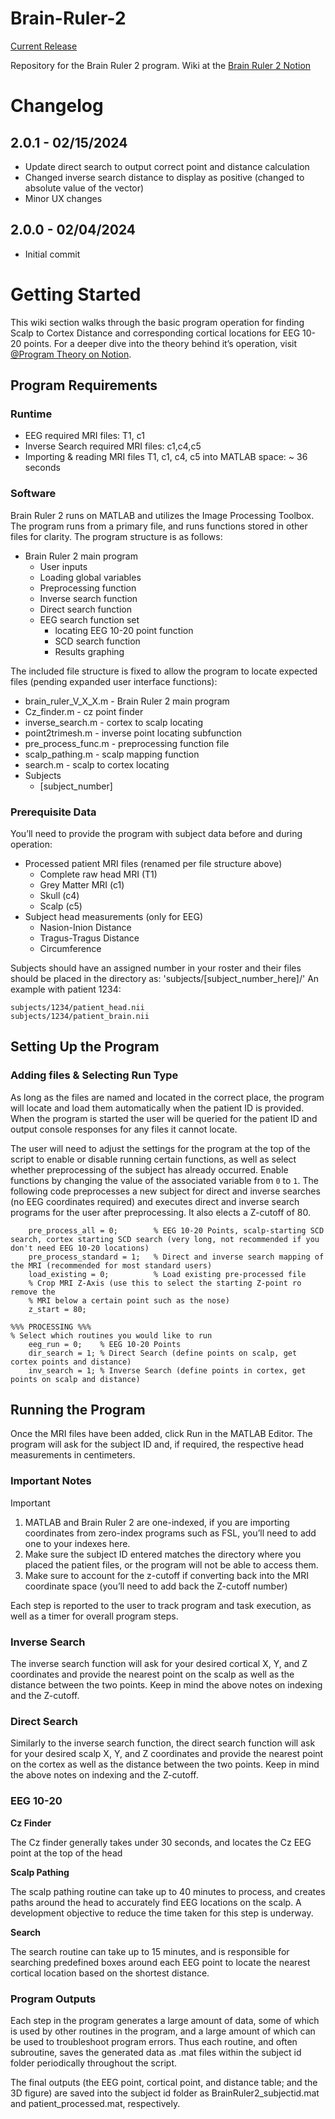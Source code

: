 # Brain-Ruler-2 
[Current Release](https://github.com/rough93/Brain-Ruler-2/releases/latest)

Repository for the Brain Ruler 2 program. Wiki at the [Brain Ruler 2 Notion](https://www.notion.so/brainruler/Brain-Ruler-Wiki-a59eebccfc844317acb4a300cddc4e6b)

# Changelog

## 2.0.1 - 02/15/2024
- Update direct search to output correct point and distance calculation
- Changed inverse search distance to display as positive (changed to absolute value of the vector)
- Minor UX changes

## 2.0.0 - 02/04/2024
- Initial commit


# Getting Started
This wiki section walks through the basic program operation for finding Scalp to Cortex Distance and corresponding cortical locations for EEG 10-20 points. For a deeper dive into the theory behind it’s operation, visit [@Program Theory on Notion](https://www.notion.so/Program-Theory-a51a72dfdadf4f99a493b59b0b4bc036?pvs=24).

## Program Requirements

### Runtime
* EEG required MRI files: T1, c1
* Inverse Search required MRI files: c1,c4,c5
* Importing & reading MRI files T1, c1, c4, c5 into MATLAB space: ~ 36 seconds

### Software
Brain Ruler 2 runs on MATLAB and utilizes the Image Processing Toolbox. The program runs from a primary file, and runs functions stored in other files for clarity. The program structure is as follows:
- Brain Ruler 2 main program
  - User inputs
  - Loading global variables
  - Preprocessing function
  - Inverse search function
  - Direct search function
  - EEG search function set
    - locating EEG 10-20 point function
    - SCD search function
    - Results graphing

The included file structure is fixed to allow the program to locate expected files (pending expanded user interface functions):
- brain_ruler_V_X_X.m - Brain Ruler 2 main program
- Cz_finder.m - cz point finder
- inverse_search.m - cortex to scalp locating
- point2trimesh.m - inverse point locating subfunction
- pre_process_func.m - preprocessing function file
- scalp_pathing.m - scalp mapping function
- search.m - scalp to cortex locating
- Subjects
  - [subject_number]
 
### Prerequisite Data
You’ll need to provide the program with subject data before and during operation:

- Processed patient MRI files (renamed per file structure above)
  - Complete raw head MRI (T1)
  - Grey Matter MRI (c1)
  - Skull (c4)
  - Scalp (c5)
- Subject head measurements (only for EEG)
  - Nasion-Inion Distance
  - Tragus-Tragus Distance
  - Circumference

Subjects should have an assigned number in your roster and their files should be placed in the directory as:
'subjects/[subject_number_here]/'
An example with patient 1234:
```
subjects/1234/patient_head.nii
subjects/1234/patient_brain.nii
```

## Setting Up the Program

### Adding files & Selecting Run Type
As long as the files are named and located in the correct place, the program will locate and load them automatically when the patient ID is provided. When the program is started the user will be queried for the patient ID and output console responses for any files it cannot locate.

The user will need to adjust the settings for the program at the top of the script to enable or disable running certain functions, as well as select whether preprocessing of the subject has already occurred.  Enable functions by changing the value of the associated variable from `0` to `1`. The following code preprocesses a new subject for direct and inverse searches (no EEG coordinates required) and executes direct and inverse search programs for the user after preprocessing. It also elects a Z-cutoff of 80.
```
    pre_process_all = 0;        % EEG 10-20 Points, scalp-starting SCD search, cortex starting SCD search (very long, not recommended if you don't need EEG 10-20 locations)
    pre_process_standard = 1;   % Direct and inverse search mapping of the MRI (recommended for most standard users)
    load_existing = 0;          % Load existing pre-processed file
    % Crop MRI Z-Axis (use this to select the starting Z-point ro remove the
    % MRI below a certain point such as the nose)
    z_start = 80;

%%% PROCESSING %%%
% Select which routines you would like to run
    eeg_run = 0;    % EEG 10-20 Points
    dir_search = 1; % Direct Search (define points on scalp, get cortex points and distance)
    inv_search = 1; % Inverse Search (define points in cortex, get points on scalp and distance)
```

## Running the Program
Once the MRI files have been added, click Run in the MATLAB Editor. The program will ask for the subject ID and, if required, the respective head measurements in centimeters. 

### Important Notes
> [!IMPORTANT]
> 1. MATLAB and Brain Ruler 2 are one-indexed, if you are importing coordinates from zero-index programs such as FSL, you’ll need to add one to your indexes here.
> 2. Make sure the subject ID entered matches the directory where you placed the patient files, or the program will not be able to access them.
> 3. Make sure to account for the z-cutoff if converting back into the MRI coordinate space (you’ll need to add back the Z-cutoff number)

Each step is reported to the user to track program and task execution, as well as a timer for overall program steps.

### Inverse Search
The inverse search function will ask for your desired cortical X, Y, and Z coordinates and provide the nearest point on the scalp as well as the distance between the two points. Keep in mind the above notes on indexing and the Z-cutoff.

### Direct Search
Similarly to the inverse search function, the direct search function will ask for your desired scalp X, Y, and Z coordinates and provide the nearest point on the cortex as well as the distance between the two points. Keep in mind the above notes on indexing and the Z-cutoff.

### EEG 10-20
**Cz Finder**

The Cz finder generally takes under 30 seconds, and locates the Cz EEG point at the top of the head

**Scalp Pathing**

The scalp pathing routine can take up to 40 minutes to process, and creates paths around the head to accurately find EEG locations on the scalp. A development objective to reduce the time taken for this step is underway.

**Search**

The search routine can take up to 15 minutes, and is responsible for searching predefined boxes around each EEG point to locate the nearest cortical location based on the shortest distance.

### Program Outputs
Each step in the program generates a large amount of data, some of which is used by other routines in the program, and a large amount of which can be used to troubleshoot program errors. Thus each routine, and often subroutine, saves the generated data as .mat files within the subject id folder periodically throughout the script.

The final outputs (the EEG point, cortical point, and distance table; and the 3D figure) are saved into the subject id folder as BrainRuler2_subjectid.mat and patient_processed.mat, respectively.
